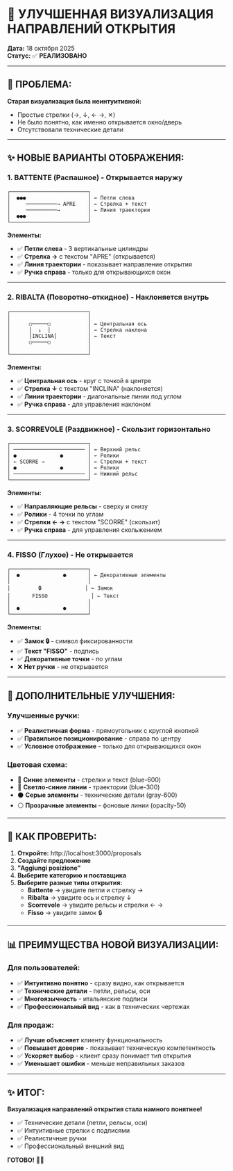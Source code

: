 # 🎨 УЛУЧШЕННАЯ ВИЗУАЛИЗАЦИЯ НАПРАВЛЕНИЙ ОТКРЫТИЯ

**Дата:** 18 октября 2025  
**Статус:** ✅ **РЕАЛИЗОВАНО**

---

## 🎯 ПРОБЛЕМА:

**Старая визуализация была неинтуитивной:**

- Простые стрелки (→, ↓, ← →, ✕)
- Не было понятно, как именно открывается окно/дверь
- Отсутствовали технические детали

---

## ✨ НОВЫЕ ВАРИАНТЫ ОТОБРАЖЕНИЯ:

### **1. BATTENTE (Распашное) - Открывается наружу**

```
┌─────────────────────────┐
│  ●●●                    │ ← Петли слева
│     ──────────→ APRE    │ ← Стрелка + текст
│     ──────────→         │ ← Линия траектории
│  ●●●                    │
└─────────────────────────┘
```

**Элементы:**

- ✅ **Петли слева** - 3 вертикальные цилиндры
- ✅ **Стрелка →** с текстом "APRE" (открывается)
- ✅ **Линия траектории** - показывает направление открытия
- ✅ **Ручка справа** - только для открывающихся окон

---

### **2. RIBALTA (Поворотно-откидное) - Наклоняется внутрь**

```
┌─────────────────────────┐
│                         │
│      ○─────○            │ ← Центральная ось
│      │  ↓  │            │ ← Стрелка наклона
│      │INCLINA│          │ ← Текст
│      ○─────○            │
│                         │
└─────────────────────────┘
```

**Элементы:**

- ✅ **Центральная ось** - круг с точкой в центре
- ✅ **Стрелка ↓** с текстом "INCLINA" (наклоняется)
- ✅ **Линии траектории** - диагональные линии под углом
- ✅ **Ручка справа** - для управления наклоном

---

### **3. SCORREVOLE (Раздвижное) - Скользит горизонтально**

```
┌─────────────────────────┐
│ ─────────────────────── │ ← Верхний рельс
│ ●              ●        │ ← Ролики
│ ← SCORRE →              │ ← Стрелки + текст
│ ●              ●        │ ← Ролики
│ ─────────────────────── │ ← Нижний рельс
└─────────────────────────┘
```

**Элементы:**

- ✅ **Направляющие рельсы** - сверху и снизу
- ✅ **Ролики** - 4 точки по углам
- ✅ **Стрелки ← →** с текстом "SCORRE" (скользит)
- ✅ **Ручка справа** - для управления скольжением

---

### **4. FISSO (Глухое) - Не открывается**

```
┌─────────────────────────┐
│  ●              ●       │ ← Декоративные элементы
│                         │
│         🔒              │ ← Замок
│       FISSO              │ ← Текст
│                         │
│  ●              ●       │
└─────────────────────────┘
```

**Элементы:**

- ✅ **Замок 🔒** - символ фиксированности
- ✅ **Текст "FISSO"** - подпись
- ✅ **Декоративные точки** - по углам
- ❌ **Нет ручки** - не открывается

---

## 🎨 ДОПОЛНИТЕЛЬНЫЕ УЛУЧШЕНИЯ:

### **Улучшенные ручки:**

- ✅ **Реалистичная форма** - прямоугольник с круглой кнопкой
- ✅ **Правильное позиционирование** - справа по центру
- ✅ **Условное отображение** - только для открывающихся окон

### **Цветовая схема:**

- 🔵 **Синие элементы** - стрелки и текст (blue-600)
- 🔵 **Светло-синие линии** - траектории (blue-300)
- ⚫ **Серые элементы** - технические детали (gray-600)
- ⚪ **Прозрачные элементы** - фоновые линии (opacity-50)

---

## 🚀 КАК ПРОВЕРИТЬ:

1. **Откройте:** http://localhost:3000/proposals
2. **Создайте предложение**
3. **"Aggiungi posizione"**
4. **Выберите категорию и поставщика**
5. **Выберите разные типы открытия:**
   - **Battente** → увидите петли и стрелку →
   - **Ribalta** → увидите ось и стрелку ↓
   - **Scorrevole** → увидите рельсы и стрелки ← →
   - **Fisso** → увидите замок 🔒

---

## 📊 ПРЕИМУЩЕСТВА НОВОЙ ВИЗУАЛИЗАЦИИ:

### **Для пользователей:**

- ✅ **Интуитивно понятно** - сразу видно, как открывается
- ✅ **Технические детали** - петли, рельсы, оси
- ✅ **Многоязычность** - итальянские подписи
- ✅ **Профессиональный вид** - как в технических чертежах

### **Для продаж:**

- ✅ **Лучше объясняет** клиенту функциональность
- ✅ **Повышает доверие** - показывает техническую компетентность
- ✅ **Ускоряет выбор** - клиент сразу понимает тип открытия
- ✅ **Уменьшает ошибки** - меньше неправильных заказов

---

## ✨ ИТОГ:

**Визуализация направлений открытия стала намного понятнее!**

- ✅ Технические детали (петли, рельсы, оси)
- ✅ Интуитивные стрелки с подписями
- ✅ Реалистичные ручки
- ✅ Профессиональный внешний вид

**ГОТОВО!** 🎨✨
